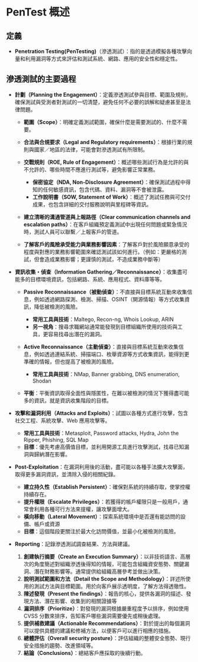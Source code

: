 # PenTest 概述

## 定義

-   **Penetration Testing(PenTesting)**（滲透測試）：指的是透過模擬各種攻擊向量和利用漏洞等方式來評估和測試系統、網路、應用的安全性和穩定性。

## 滲透測試的主要過程

-   **計劃（Planning the Engagement）**：定義滲透測試參與目標、範圍及規則，確保測試與受測者對測試的一切清楚，避免任何不必要的誤解和疑慮甚至是法律問題。
    
    -   **範圍（Scope）**：明確定義測試範圍，確保什麼是需要測試的、什麼不需要。
    -   **合法與合規要求（Legal and Regulatory requirements）**：根據行業的規則與國家／地區的法律，可能會對滲透測試有所限制。
    -   **交戰規則（ROE, Rule of Engagement）**：概述哪些測試行為是允許的與不允許的、哪些時間不應進行測試等，避免影響正常業務。
        
        -   **保密協定（NDA, Non-Disclosure Agreement）**：確保測試過程中得知的任何敏感資訊，包含代碼、資料、漏洞等不會被泄露。
        -   **工作說明書（SOW, Statement of Work）**：概述了測試任務與可交付成果，也包含詳細的交付服務說明與里程碑等資訊。

    -   **建立清晰的溝通管道與上報路徑（Clear communication channels and escalation paths）**：在客戶組織預定義測試中出現任何問題或緊急情況時，測試人員可以聯繫／上報客戶的管道。
    -   **了解客戶的風險承受能力與業務影響因素**：了解客戶對於風險願意承受的程度與對應的業務影響範圍來確認測試該如何進行。（例如：更嚴格的測試，但會造成業務影響；更謹慎的測試，不造成業務中斷等）
    
-   **資訊收集・偵查（Information Gathering／Reconnaissance）**：收集盡可能多的目標環境資訊，包括網路、系統、應用程式、資料庫等等。

    -   **Passive Reconnaissance（被動偵查）**：不直接與目標系統互動來收集信息，例如透過網路探測、檢測、掃描、OSINT（開源情報）等方式收集資訊，降低被檢測的風險。

        -   **常用工具與技術**：Maltego, Recon-ng, Whois Lookup, ARIN
        -   **另一視角**：搜尋求職網站通常能發現到目標組織所使用的技術與工具，更容易找尋出潛在的漏洞。

    -   **Active Reconnaissance（主動偵查）**：直接與目標系統互動來收集信息，例如透過連結系統、掃描端口、枚舉資源等方式收集資訊，能得到更準確的情報，但也提高了被檢測的風險。

        -   **常用工具與技術**：NMap, Banner grabbing, DNS enumeration, Shodan
        
    -   **平衡**：平衡資訊取得全面性與隱匿性，在難以被檢測的情況下獲得盡可能多的資訊，就是資訊收集階段的目標。

-   **攻擊和漏洞利用（Attacks and Exploits）**：試圖以各種方式進行攻擊，包含社交工程、系統攻擊、Web 應用攻擊等。

    -   **常用工具與技術**：Metasploit, Password attacks, Hydra, John the Ripper, Phishing, SQL Map
    -   **目標**：優先考慮高價值目標，並利用開源工具進行攻擊測試，找尋已知漏洞與歸納潛在影響。

-   **Post-Exploitation**：在漏洞利用後的活動，盡可能以各種手法擴大攻擊面，取得更多漏洞資訊，並清除入侵的相關紀錄。

    -   **建立持久性（Establish Persistent）**：確保對系統的持續存取，使掌控權持續存在。
    -   **提升權限（Escalate Privileges）**：若獲得的帳戶權限只是一般用戶，通常會利用各種可行方法來提權，讓攻擊面增大。
    -   **橫向移動（Lateral Movement）**：探索系統環境中是否還有能訪問的設備、帳戶或資源
    -   **目標**：這個階段更關注於最大化訪問價值，並最小化被檢測的風險。

-   **Reporting**：記錄滲透測試調查結果、方法與建議。

    1.  **創建執行摘要（Create an Execution Summary）**：以非技術語言、高層次的角度簡述對組織滲透後得知的情報，可能包含組織資安態勢、關鍵漏洞、潛在財務影響等。通常提供給組織高層參考並做出決策。
    2.  **說明測試範圍和方法（Detail the Scope and Methodology）**：詳述所使用的測試方法與目標範圍。用於向客戶展示透明度，了解方法得透徹性。
    3.  **陳述發現（Present the findings）**：報告的核心，提供各漏洞的描述、發現方法、潛在影響、收集到的相關證據等
    4.  **漏洞排序（Prioritize）**：對發現的漏洞根據嚴重程度予以排序，例如使用 CVSS 分數來排序，告知客戶哪些漏洞需要優先或稍後處理。
    5.  **提供補救建議（Actionable Recommendations）**：對於提出的每個漏洞可以提供具體的建議和修補方法，以便客戶可以進行相應的措施。
    6.  **總體評估（Overall security posture）**：評估組織的整體安全態勢、現行安全措施的趨勢、改進領域等。
    7.  **結論（Conclusions）**：總結客戶應採取的後續行動。
